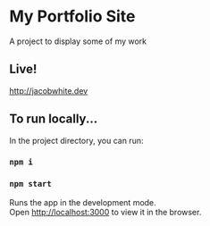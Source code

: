# My Portfolio Site
A project to display some of my work

## Live!
http://jacobwhite.dev

## To run locally...

In the project directory, you can run:

### `npm i`

### `npm start`

Runs the app in the development mode.<br />
Open [http://localhost:3000](http://localhost:3000) to view it in the browser.
